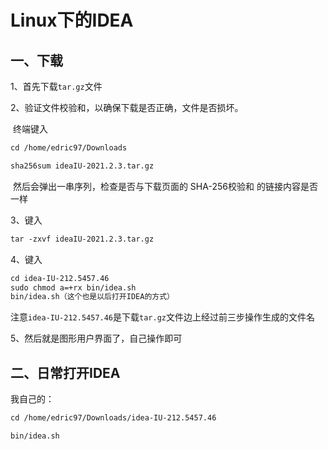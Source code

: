 # Linux下的IDEA

## 一、下载

1、首先下载`tar.gz`文件

2、验证文件校验和，以确保下载是否正确，文件是否损坏。

​	终端键入

```markdown
cd /home/edric97/Downloads

sha256sum ideaIU-2021.2.3.tar.gz
```

​	然后会弹出一串序列，检查是否与下载页面的 SHA-256校验和 的链接内容是否一样

3、键入

```markdown
tar -zxvf ideaIU-2021.2.3.tar.gz
```

4、键入

```markdown
cd idea-IU-212.5457.46
sudo chmod a=+rx bin/idea.sh
bin/idea.sh（这个也是以后打开IDEA的方式）
```

注意`idea-IU-212.5457.46`是下载`tar.gz`文件边上经过前三步操作生成的文件名

5、然后就是图形用户界面了，自己操作即可

## 二、日常打开IDEA

我自己的：

```markdown
cd /home/edric97/Downloads/idea-IU-212.5457.46

bin/idea.sh
```

